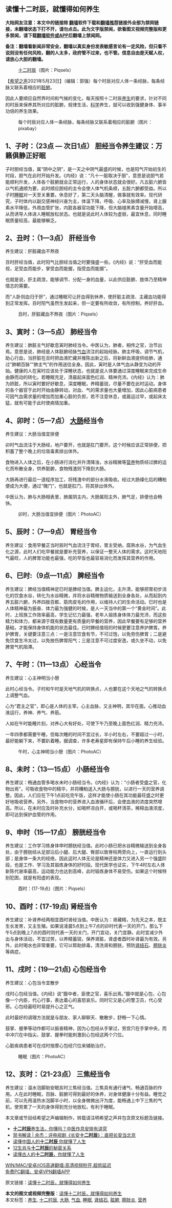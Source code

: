  <h2>读懂十二时辰，就懂得如何养生</h2> <p class="notice"><b>大陆网友注意：本文中的链接除 <a href="https://github.com/bannedbook/fanqiang" >翻墙</a>软件下载和<a href="https://github.com/killgcd/justmysocks/blob/master/README.md">翻墙推荐</a>链接外全部为禁网链接，未翻墙状态下打不开，请勿点击。此为文字版禁闻，欲看图文视频完整版和更多禁闻，请下载<a href="https://github.com/bannedbook/fanqiang">翻墙软件或APP</a>后翻墙上禁闻网。</p><p>备注：翻墙看新闻非常安全，翻墙以真实身份发表敏感言论有一定风险，但只看不说则没有任何风险，翻的人太多，政府管不过来，也不管。信息自由是天赋人权，请放心大胆的翻墙。</b></p>  <div class="entry"> <figure> <p><figcaption><a href="https://www.bannedbook.org/bnews/tag/%E5%8D%81%E4%BA%8C%E6%97%B6%E8%BE%B0/" class="st_tag internal_tag" rel="tag" title="标签 十二时辰 下的日志">十二时辰</a>（图片：Piqsels）</figcaption></figure> <p>【<span class='wp_keywordlink_affiliate'><a href="https://www.soundofhope.org" title="希望之声" target="_blank">希望之声</a></span>2021年5月23日】（编辑：郭强）每个时辰对应人体一条经脉，每条经脉又联系着相应的<a href="https://www.bannedbook.org/bnews/tag/%E8%84%8F%E8%85%91/" class="st_tag internal_tag" rel="tag" title="标签 脏腑 下的日志">脏腑</a>。</p> <p>因此人要顺应自然界时间和气候的变化，每天按照十二时辰<a href="https://www.bannedbook.org/bnews/tag/%e5%85%bb%e7%94%9f/" class="st_tag internal_tag" rel="tag" title="标签 养生 下的日志">养生</a>的要求，针对不同的时辰来保养其所对应的脏腑，规律生活，<span class='wp_keywordlink'><a href="https://www.bannedbook.org/forum11/topic309.html" title="禁片：“科学”的棍子" target="_blank">科学</a></span>养生，就可以收到强健身体、事半功倍的养生效果。</p> <figure><figcaption>每个时辰对应人体一条经脉，每条经脉又联系着相应的脏腑（图片：pixabay）</figcaption></figure> <h2>1、子时：（23点 — 次日1点） 胆经当令养生建议：万籁俱静正好眠</h2> <p>子时胆经当值，属“阴中之阴”，是一天之中阴气最盛的时候，也是阳气开始初生的时段，胆气在此时开始升发。《内经》说：“凡十一脏取决于胆”，意思是说胆气若能顺利升发，人体各个脏腑就会正常运行，人的身体状态就会很好。凡五脏六腑皆以气机通顺为要，此时顺应胆经的主令会使人体气机条顺，五脏六腑都受益。所以子时<a href="https://www.bannedbook.org/bnews/tag/%e7%9d%a1%e7%9c%a0/" class="st_tag internal_tag" rel="tag" title="标签 睡眠 下的日志">睡眠</a>对一天至关重要。休息好了，第二天头脑清醒，做事就有效率。现代研究，子时体内以副交感神经兴奋为主，体温下降，呼吸、心率及脉搏减慢，肾上腺素水平降低，外周血管扩张，内脏各器官功能下降，但大脑褪黑素含量开始增高，从而诱导人体进人睡眠放松状态。也就是说此时人体较为虚弱，最宜休息，同时睡眠质量较高，最能够解乏。</p> <h2>2、丑时：（1—3点） 肝经当令</h2> <p>养生建议：肝脏藏血不熬夜</p> <p>丑时肝经当值，此时阳气比胆经当值之时要强盛一些。《内经》说：“肝受血而能视，足受血而能步，掌受血而能握，指受血而能摄”。</p> <p>也就是说，肝主疏泄，能够调节、分配一身的血量，以此供应脏腑、肢体乃至精神情志的需要。</p> <p>而“人卧则血归于肝”，通过睡眠可让肝血得到休养，使肝脏主疏泄、主藏血功能得到正常发挥。丑时阳气虽然生发起来，但一定要有所收敛，有所控制，养好肝血。</p> <figure><figcaption>丑时，肝脏藏血不熬夜（图片：Piqsels）</figcaption></figure> <h2>3、寅时：（3—5点） 肺经当令</h2> <p>养生建议：肺脏主气好歇息寅时肺经当令。中医认为，肺者，相传之官，治节出焉。意思是说，肺经是人体脏腑经脉<a href="https://www.bannedbook.org/bnews/tag/%e6%b0%94%e8%a1%80/" class="st_tag internal_tag" rel="tag" title="标签 气血 下的日志">气血</a>流注的起始经脉。肺主呼吸，调节气机，助心行血，当肝脏在丑时把血液贮藏并推陈出新之后，将新鲜血液提供给肺，通过“肺朝百脉”“肺主气”的作用送往全身。因此，寅时是人体气血从静变为动的开始。健康的人在寅时应该处于深睡状态，也就是说人体要通过深度睡眠来完成生命由静而动的转化。若睡眠充足，清晨起床面色红润、精神充沛。《内经》认为：肺为娇脏，所以寅时要好好歇息，深度睡眠，养精蓄锐，尽量不要在此时运动。身体的各个器官于此时开始由静转动，对血、气的需求量也大量增加，因此心脏病患者可因气血需求量的增加而加重心脏的负担，若不注意休息，或晨运过早，或起床太猛，就有可能于此时使病情加重。</p>  <h2>4、卯时：（5—7点） <a href="https://www.bannedbook.org/bnews/tag/%E5%A4%A7%E8%82%A0/" class="st_tag internal_tag" rel="tag" title="标签 大肠 下的日志">大肠</a>经当令</h2> <p>养生建议：大肠当值宜排便</p> <p>卯时气血流注于大肠经，地户要开，也就是肛门要开。这个时候应该正常排便，把积蓄了整个晚上的垃圾毒素排出体外。</p> <p>食物进入人体之后，在小肠进行消化并升清降浊，水谷精微等<a href="https://www.bannedbook.org/bnews/tag/%E8%90%A5%E5%85%BB/" class="st_tag internal_tag" rel="tag" title="标签 营养 下的日志">营养</a>物质经过脾的运化而布散全身，供养脏腑，食物残渣则下降到大肠。</p> <p>大肠再进行最后一道程序加工，将残渣中的部分水液吸收。经过大肠燥化后的糟粕便成为大便，通过“魄门”，也就是肛门，将其排出体外。</p> <p>中医认为，肺与大肠相表里，肺属阴主内，大肠属阳主外，肺气足，排便也会畅快。</p> <figure><figcaption>卯时，大肠当值宜排便（图片：PhotoAC）</figcaption></figure> <h2>5、辰时：（7—9点） 胃经当令</h2> <p>养生建议：食用早餐正当时辰时气血流注于胃经，胃主受纳，腐熟水谷，为气血生化之源，此时人们吃早餐就是要补充营养，以保证一整天人体的需求。这时天地阳气最旺，人的脾胃功能也最强，吃的早饭也最容易消化而发挥其营养的作用。</p> <h2>6、巳时:（9点—11点） 脾经当令</h2> <p>养生建议：脾经当值精神足巳时是脾经当值。脾主运化，主升清，能够把胃初步消化的饮食水谷，转化为水谷精微，并将水谷精微物质输送到全身各处，从而起到内养五脏六腑，外养四肢百骸、筋肉皮毛的作用，以维持人们的生命活动。巳时也是人体精神最为振奋、体力最为强健的时候，是人一天当中的第一个“黄金时间”。此时，上班族工作效率最高，学生记忆力最强，老年人锻炼身体体力最充沛，而这些精力和体力，都来源于既有数量更有质量的早餐的营养，因此早餐要有足够的营养基础，才能保持身体机能的状态最佳。巳时脾经值班的时候更要注意养护脾胃。养护脾胃，关键要注意三点：一是注意饮食有节，不可过饱，以免劳伤脾胃；二是避免饮食生冷太过，以免挫伤脾胃阳气；三是注意不可过度安逸，或久坐不动，以免脾胃气机阻滞。</p> <h2>7、午时：（11—13点） 心经当令</h2> <p>养生建议：心主神明当小憩</p>  <p>此时心经当令。子时和午时是天地气机的转换点，人也要在这个天地之气的转换点上调整气血。</p> <p>心为“君主之官”，即心是人体的主宰。心主血脉，又主神明，其华在面。心推动血液运行，养神、养气、养筋。</p> <p>人如在午时能睡片刻，对养心大有好处，可使下午乃至晚上面色红润、精力充沛。</p> <p>一年四季都需要午睡，但每次睡的时间不宜过长，半小时左右，不要超过一小时，最好能躺下来，不要趴着睡。据调查，许多老寿星即有保持午后小睡的养生经验。</p> <figure><figcaption>午时，心主神明当小憩（图片：PhotoAC）</figcaption></figure> <h2>8、未时：（13—15点） 小肠经当令</h2> <p>养生建议：畅通血管多喝水未时小肠经当令。《内经》认为：“小肠者受盛之官，化物出焉”，可吸收食物中的精华，并将糟粕送入大肠与膀胱，以进行一天的营养调整。因此，人们应在下午1点前吃完午饭，这样才能使小肠在其功能最旺盛之时更好地吸收营养。另外，当食物中的营养进入血液循环后，会使血液的浓度突然增高。所以，在未时应及时补充水分，如喝杯凉白开，或喝杯清茶，稀释血液浓度，即可达到保护血管的作用。</p> <h2>9、申时（15—17点） 膀胱经当令</h2> <p>养生建议：工作学习练身体申时膀胱经当值。此时小肠已把水谷精微输送到全身各处，由于膀胱经从足部沿后小腿、后大腿、臀部以致脊柱两旁向上，一直运行到头部；是身体一条大的经络，因此这时人体无论是精神还是体力又进入另一个强盛阶段，也是工作、学习及其锻炼身体的好时段。现代医学也证实，下午4时左右人体新陈代谢率最高，运动能力也达到高峰，此时锻炼身体不易受伤。如果这个时候特别犯困，就是有阳虚的表现。</p> <figure><figcaption>酉时：(17-19点)（图片：Piqsels）</figcaption></figure> <h2>10、酉时：(17-19点) 肾经当令</h2> <p>养生建议：补肾养经两相宜酉时肾经当值。中医认为：肾藏精，为先天之本，既主生长发育，又主生殖。如果说凌晨5点到上午7点的卯时代表一天的开门，那么下午5点到晚上7点的酉时则代表一天的关门，开门宜动，关门宜静。此时宜减少外出与身体活动，不宜过劳，以养精蓄锐，保养肾脏，肾虚者酉时补肾最为有效。另外，此时喝水也非常重要，它可以帮助排毒，清洗肾和膀胱，预防<a href="https://www.bannedbook.org/bnews/tag/%e8%82%be%e7%bb%93%e7%9f%b3/" class="st_tag internal_tag" rel="tag" title="标签 肾结石 下的日志">肾结石</a>、<a href="https://www.bannedbook.org/bnews/tag/%e8%86%80%e8%83%b1%e7%82%8e/" class="st_tag internal_tag" rel="tag" title="标签 膀胱炎 下的日志">膀胱炎</a>等病症。</p> <h2>11、戌时：(19—21点) 心包经当令</h2> <p>养生建议：心包当令宜散步</p>  <p>戌时心包经当值。《内经》说“膻中者，臣使之官，喜乐出焉。”膻中就是心包，心包像一个内臣，代心行事，表达着心的喜怒哀乐。同时它又是心的警卫员，代心受邪。心包经最旺时易提升心之正气。</p> <p>此时最好的调理方法就是与朋友、家人聊聊天、散散步，舒畅一下心情。</p> <p>鼓掌、握拳等动作都可以振奋精神，因为心包经从手掌过，劳宫穴在手掌中央，而中冲穴在中指尖，鼓掌、握拳时能刺激到心包经这两个穴位。</p> <p>心脏疾病患者可在戍时按摩心包经穴位来辅助治疗。</p> <figure><figcaption>睡眠（图片：PhotoAC）</figcaption></figure> <h2>12、亥时：（21-23点） 三焦经当令</h2> <p>养生建议：温水泡脚助安眠亥时三焦经当值。三焦具有通行诸气、畅通百脉的作用。人在此时睡眠，百脉、脏腑可得到最好的休养，对身体健康十分有益。睡觉之前，可以先用温热水泡脚半小时，以全身微微出汗为度，能畅通上中下三焦的气机，使劳累了一天的身体得到充分地放松，有利于睡眠。</p> <p>本文章或节目经希望之声编辑制作，转载请注明希望之声并包含原文标题及链接。 </p> <ul class='op-related-articles' title='相关阅读'> <li><a href='https://www.bannedbook.org/bnews/health/20210329/1514719.html' target='_blank'><b>十二时辰</b>养生法，你懂吗？中医作息安排有讲究</a></li> <li><a href='https://www.bannedbook.org/bnews/comments/20210305/1498760.html' target='_blank'>禁书解读 | 余杰：评电视剧《长安<b>十二时辰</b>》：直把长安当北京</a></li> <li><a href='https://www.bannedbook.org/bnews/health/20200529/1336308.html' target='_blank'>读懂中国人的<b>十二时辰</b> 你就懂了人生</a></li> <li><a href='https://www.bannedbook.org/bnews/comments/20191111/1221022.html' target='_blank'>12生肖与<b>十二时辰</b>的秘密关系</a></li> <li><a href='https://www.bannedbook.org/bnews/comments/20191107/1219088.html' target='_blank'>读懂古人的<b>十二时辰</b>，你就懂了人生</a></li> </ul> <p class="texttj"> <a href="https://github.com/bannedbook/fanqiang/wiki/V2ray%E6%9C%BA%E5%9C%BA" target="_blank">WIN/MAC/安卓/iOS高速翻墙:高清视频秒开,超低延迟</a><br/> <a href="https://github.com/bannedbook/fanqiang/wiki/%E7%A6%81%E9%97%BB%E7%BD%91%E5%AE%89%E5%8D%93%E7%BF%BB%E5%A2%99%E6%96%B0%E9%97%BBAPP" target="_blank">免费PC翻墙、安卓VPN翻墙APP</a></p><p>原文链接：<a class="src_link"  href="https://www.soundofhope.org/post/507824" target="_blank">读懂十二时辰，就懂得如何养生</a></p> <a name='sharetosocial'></a>       <div><b>本文的图文或视频完整版</b>：<a href='https://www.bannedbook.org/bnews/comments/20210523/1552284.html'>读懂十二时辰，就懂得如何养生</a></div>  </div><!--END ENTRY--> <div class="postfooter"> <div>本文标签：<a href="https://www.bannedbook.org/bnews/tag/%e5%85%bb%e7%94%9f/" rel="tag">养生</a>, <a href="https://www.bannedbook.org/bnews/tag/%E5%8D%81%E4%BA%8C%E6%97%B6%E8%BE%B0/" rel="tag">十二时辰</a>, <a href="https://www.bannedbook.org/bnews/tag/%E5%A4%A7%E8%82%A0/" rel="tag">大肠</a>, <a href="https://www.bannedbook.org/bnews/tag/%e6%b0%94%e8%a1%80/" rel="tag">气血</a>, <a href="https://www.bannedbook.org/bnews/tag/%e7%9d%a1%e7%9c%a0/" rel="tag">睡眠</a>, <a href="https://www.bannedbook.org/bnews/tag/%e8%82%be%e7%bb%93%e7%9f%b3/" rel="tag">肾结石</a>, <a href="https://www.bannedbook.org/bnews/tag/%E8%84%8F%E8%85%91/" rel="tag">脏腑</a>, <a href="https://www.bannedbook.org/bnews/tag/%e8%86%80%e8%83%b1%e7%82%8e/" rel="tag">膀胱炎</a>, <a href="https://www.bannedbook.org/bnews/tag/%E8%90%A5%E5%85%BB/" rel="tag">营养</a></div>  </div><!--END POSTFOOTER--> 
